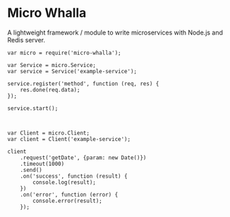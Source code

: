 # Micro Whalla

A lightweight framework / module to write microservices with Node.js and Redis server. 

```
var micro = require('micro-whalla');

var Service = micro.Service;
var service = Service('example-service');

service.register('method', function (req, res) {
    res.done(req.data);
});

service.start();



var Client = micro.Client;
var client = Client('example-service');

client
    .request('getDate', {param: new Date()})
    .timeout(1000)
    .send()
    .on('success', function (result) {
        console.log(result);
    })
    .on('error', function (error) {
        console.error(result);
    });
```